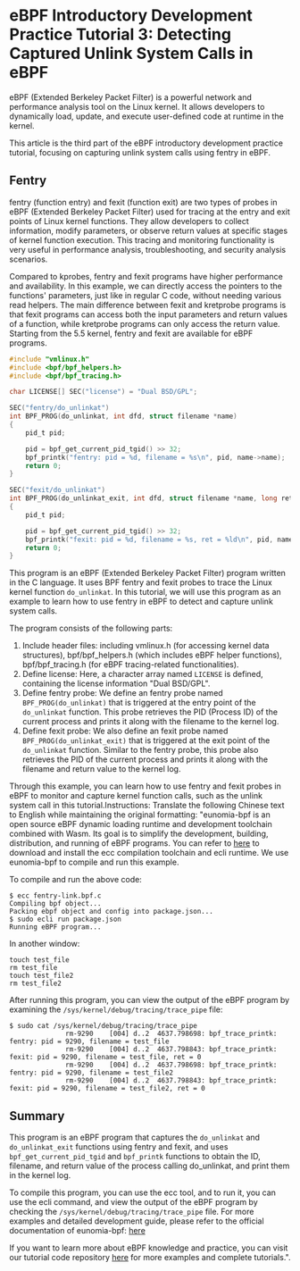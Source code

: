 # eBPF Introductory Development Practice Tutorial 3: Detecting Captured Unlink System Calls in eBPF

eBPF (Extended Berkeley Packet Filter) is a powerful network and performance analysis tool on the Linux kernel. It allows developers to dynamically load, update, and execute user-defined code at runtime in the kernel.

This article is the third part of the eBPF introductory development practice tutorial, focusing on capturing unlink system calls using fentry in eBPF.

## Fentry

fentry (function entry) and fexit (function exit) are two types of probes in eBPF (Extended Berkeley Packet Filter) used for tracing at the entry and exit points of Linux kernel functions. They allow developers to collect information, modify parameters, or observe return values at specific stages of kernel function execution. This tracing and monitoring functionality is very useful in performance analysis, troubleshooting, and security analysis scenarios.

Compared to kprobes, fentry and fexit programs have higher performance and availability. In this example, we can directly access the pointers to the functions' parameters, just like in regular C code, without needing various read helpers. The main difference between fexit and kretprobe programs is that fexit programs can access both the input parameters and return values of a function, while kretprobe programs can only access the return value. Starting from the 5.5 kernel, fentry and fexit are available for eBPF programs.

```c
#include "vmlinux.h"
#include <bpf/bpf_helpers.h>
#include <bpf/bpf_tracing.h>

char LICENSE[] SEC("license") = "Dual BSD/GPL";

SEC("fentry/do_unlinkat")
int BPF_PROG(do_unlinkat, int dfd, struct filename *name)
{
    pid_t pid;

    pid = bpf_get_current_pid_tgid() >> 32;
    bpf_printk("fentry: pid = %d, filename = %s\n", pid, name->name);
    return 0;
}

SEC("fexit/do_unlinkat")
int BPF_PROG(do_unlinkat_exit, int dfd, struct filename *name, long ret)
{
    pid_t pid;

    pid = bpf_get_current_pid_tgid() >> 32;
    bpf_printk("fexit: pid = %d, filename = %s, ret = %ld\n", pid, name->name, ret);
    return 0;
}
```

This program is an eBPF (Extended Berkeley Packet Filter) program written in the C language. It uses BPF fentry and fexit probes to trace the Linux kernel function `do_unlinkat`. In this tutorial, we will use this program as an example to learn how to use fentry in eBPF to detect and capture unlink system calls.

The program consists of the following parts:

1. Include header files: including vmlinux.h (for accessing kernel data structures), bpf/bpf_helpers.h (which includes eBPF helper functions), bpf/bpf_tracing.h (for eBPF tracing-related functionalities).
2. Define license: Here, a character array named `LICENSE` is defined, containing the license information "Dual BSD/GPL".
3. Define fentry probe: We define an fentry probe named `BPF_PROG(do_unlinkat)` that is triggered at the entry point of the `do_unlinkat` function. This probe retrieves the PID (Process ID) of the current process and prints it along with the filename to the kernel log.
4. Define fexit probe: We also define an fexit probe named `BPF_PROG(do_unlinkat_exit)` that is triggered at the exit point of the `do_unlinkat` function. Similar to the fentry probe, this probe also retrieves the PID of the current process and prints it along with the filename and return value to the kernel log.

Through this example, you can learn how to use fentry and fexit probes in eBPF to monitor and capture kernel function calls, such as the unlink system call in this tutorial.Instructions: Translate the following Chinese text to English 
while maintaining the original formatting: "eunomia-bpf is an open source eBPF dynamic loading runtime and development toolchain combined with Wasm. Its goal is to simplify the development, building, distribution, and running of eBPF programs. You can refer to [here](https://github.com/eunomia-bpf/eunomia-bpf) to download and install the ecc compilation toolchain and ecli runtime. We use eunomia-bpf to compile and run this example.

To compile and run the above code:

```console
$ ecc fentry-link.bpf.c
Compiling bpf object...
Packing ebpf object and config into package.json...
$ sudo ecli run package.json
Running eBPF program...
```

In another window:

```shell
touch test_file
rm test_file
touch test_file2
rm test_file2
```

After running this program, you can view the output of the eBPF program by examining the `/sys/kernel/debug/tracing/trace_pipe` file:

```console
$ sudo cat /sys/kernel/debug/tracing/trace_pipe
              rm-9290    [004] d..2  4637.798698: bpf_trace_printk: fentry: pid = 9290, filename = test_file
              rm-9290    [004] d..2  4637.798843: bpf_trace_printk: fexit: pid = 9290, filename = test_file, ret = 0
              rm-9290    [004] d..2  4637.798698: bpf_trace_printk: fentry: pid = 9290, filename = test_file2
              rm-9290    [004] d..2  4637.798843: bpf_trace_printk: fexit: pid = 9290, filename = test_file2, ret = 0
```

## Summary

This program is an eBPF program that captures the `do_unlinkat` and `do_unlinkat_exit` functions using fentry and fexit, and uses `bpf_get_current_pid_tgid` and `bpf_printk` functions to obtain the ID, filename, and return value of the process calling do_unlinkat, and print them in the kernel log.

To compile this program, you can use the ecc tool, and to run it, you can use the ecli command, and view the output of the eBPF program by checking the `/sys/kernel/debug/tracing/trace_pipe` file. For more examples and detailed development guide, please refer to the official documentation of eunomia-bpf: [here](https://github.com/eunomia-bpf/eunomia-bpf)

If you want to learn more about eBPF knowledge and practice, you can visit our tutorial code repository [here](https://github.com/eunomia-bpf/bpf-developer-tutorial) for more examples and complete tutorials.".